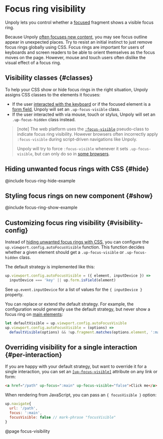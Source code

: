 Focus ring visibility
=====================

Unpoly lets you control whether a [focused](/focus) fragment shows a visible focus ring.

Because Unpoly [often focuses new content](/focus#default-strategy), you may see focus outline appear in unexpected places.
Try to resist an initial instinct to just remove focus rings globally using CSS.
Focus rings are important for users of keyboards and screen readers to be able to orient themselves
as the focus moves on the page. However, mouse and touch users often dislike the visual effect of a focus ring.


Visibility classes {#classes}
------------------

To help your CSS show or hide focus rings in the right situation, Unpoly assigns CSS classes
to the elements it focuses:

- If the user [interacted with the keyboard](/up.event.inputDevice) or if the focused element is a [form field](/up.form.config#config.fieldSelectors), Unpoly will set
  an `.up-focus-visible` class. 
- If the user interacted with
  via mouse, touch or stylus, Unpoly will set an `.up-focus-hidden` class instead.

> [note]
> The web platform uses the [`:focus-visible`](https://developer.mozilla.org/en-US/docs/Web/CSS/:focus-visible)
> pseudo-class to indicate focus ring visibility.
> However browsers often incorrectly apply `:focus-visible` during script-driven navigations like Unpoly.
> 
> Unpoly will try to force `:focus-visible` whenever it sets `.up-focus-visible`, but can only do so 
> in [some browsers](https://caniuse.com/mdn-api_htmlelement_focus_options_focusvisible_parameter).


## Hiding unwanted focus rings with CSS {#hide}

@include focus-ring-hide-example


## Styling focus rings on new component {#show}

@include focus-ring-show-example


Customizing focus ring visibility {#visibility-config}
---------------------------------

Instead of [hiding unwanted focus rings with CSS](#hide), you can configure the `up.viewport.config.autoFocusVisible` function.
This function decides whether a given element should get a `.up-focus-visible` or `.up-focus-hidden` class.

The default strategy is implemented like this:

```js
up.viewport.config.autoFocusVisible = ({ element, inputDevice }) =>
  inputDevice === 'key' || up.form.isField(element)
```

See `up.event.inputDevice` for a list of values for the `{ inputDevice }` property.

You can replace or extend the default strategy. For example, the configuration would generally use the default strategy, but never show a focus ring on [main elements](/main):

```js
let defaultVisible = up.viewport.config.autoFocusVisible
up.viewport.config.autoFocusVisible = (options) =>
  defaultVisible(options) && !up.fragment.matches(options.element, ':main')
```

## Overriding visibility for a single interaction {#per-interaction}

If you are happy with your default strategy, but want to override it for a single interaction, you can set an [`[up-focus-visible]`](/up-follow#focus-visible) attribute on any link or form:

```html
<a href="/path" up-focus=":main" up-focus-visible="false">Click me</a> <!-- mark-phrase "up-focus-visible" -->
```

When rendering from JavaScript, you can pass an `{ focusVisible }` option:

```js
up.navigate{
  url: '/path',
  focus: ':main', 
  focusVisible: false // mark-phrase "focusVisible"
}
```


@page focus-visibility
